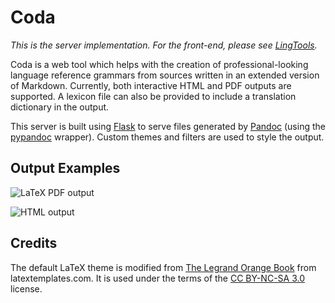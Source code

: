 # Coda

*This is the server implementation. For the front-end, please see [LingTools](https://www.github.com/kdelwat/LingTools).*

Coda is a web tool which helps with the creation of professional-looking
language reference grammars from sources written in an extended version of
Markdown. Currently, both interactive HTML and PDF outputs are supported. A
lexicon file can also be provided to include a translation dictionary in the
output.

This server is built using [Flask](http://flask.pocoo.org/) to serve files
generated by [Pandoc](http://pandoc.org/) (using
the [pypandoc](https://github.com/bebraw/pypandoc) wrapper). Custom themes and
filters are used to style the output.

## Output Examples

![LaTeX PDF output](http://imgur.com/ix0TLvF.png)

![HTML output](http://imgur.com/cN4gHMc.png)

## Credits

The default LaTeX theme is modified
from
[The Legrand Orange Book](http://www.latextemplates.com/template/the-legrand-orange-book) from
latextemplates.com. It is used under the terms of
the [CC BY-NC-SA 3.0](http://creativecommons.org/licenses/by-nc-sa/3.0/)
license.

